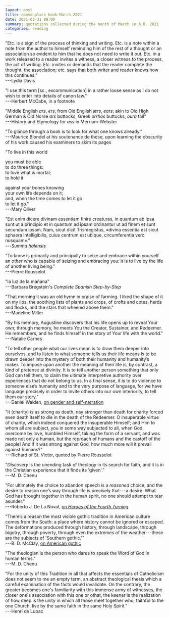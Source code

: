 ```yaml
---
layout: post
title: commonplace book—March 2021
date: 2021-03-31 08:00
summary: quotations collected during the month of March in A.D. 2021
categories: reading
---
```


"Etc. is a sign of the process of thinking and writing. Etc. is a note within a note from the author to himself reminding him of the rest of a thought or an association so evident to him that he does not need to write it out. Etc. in a work released to a reader invites a witness, a closer witness to the process, the act of writing. Etc. invites or demands that the reader complete the thought, the association; etc. says that both writer and reader knows how this continues."  
---Lydia Davis

"I use this term [sc., excommunication] in a rather loose sense as I do not wish to enter into details of canon law."  
---Herbert McCabe, in a footnote

"Middle English *ars*, *ers*, from Old English *ærs*, *ears*; akin to Old High German & Old Norse *ars* buttocks, Greek *orrhos* buttocks, *oura* tail"  
---History and Etymology for *ass* in Merriam-Webster

"To glance through a book is to look for what one knows already."  
---Maurice Blondel at his soutenance de thèse, upon learning the obscurity of his work caused his examiners to skim its pages

"To live in this world

you must be able  
to do three things:  
to love what is mortal;  
to hold it

against your bones knowing  
your own life depends on it;  
and, when the time comes to let it go  
to let it go."  
---Mary Oliver

"Est enim dicere divinam essentiam finire creaturas, in quantum ab ipsa sunt ut a principio et in quantum ad ipsam ordinantur ut ad finem et sunt secundum ipsam. Nam, sicut dicit Trismegistus, «divina essentia est sicut sphaera intelligibilis, cuius centrum est ubique, circumferentia vero nusquam»."  
---*Summa halensis*

"To know is primarily and principally to seize and embrace within yourself an *other* who is capable of seizing and embracing you: it is to live by the life of another living being."  
---Pierre Rousselot

"la luz de la mañana"  
---Barbara Bregstein's *Complete Spanish Step-by-Step*

"That morning it was an old hymn in praise of farming. I liked the shape of it on my lips, the soothing lists of plants and crops, of crofts and cotes, herds and flocks, and the stars that wheeled above them."  
---Madeline Miller

"By his memory, Augustine discovers that his life opens up to reveal Your own; through memory, he meets You the Creator, Sustainer, and Redeemer. He remembers, and he finds himself in the story of Your life with the world."  
---Natalie Carnes

"To tell other people what our lives mean is to draw them deeper into ourselves, and to listen to what someone tells us their life means is to be drawn deeper into the mystery of both their humanity and humanity’s maker. To impose upon another the meaning of their life is, by contrast, a kind of pretense at divinity. It is to tell another person something that only God can tell them, to claim the ultimate interpretive authority over experiences that do not belong to us. In a final sense, it is to do violence to someone else’s humanity and to the very purpose of language, for we have language precisely in order to invite others into our own interiority, to tell them our story."  
---Daniel Walden, [on gender and self-narration](https://www.commonwealmagazine.org/gender-sex-and-other-nonsense)

"It (charity) is as strong as death, nay stronger than death for charity forced even death itself to die in the death of the Redeemer. O insuperable virtue of charity, which indeed conquered the insuperable Himself; and Him to whom all are subject, you in some way subjected to all, when God, overcome by love, humbled Himself, taking the form of a servant, and was made not only a human, but the reproach of humans and the castoff of the people! And if it was strong against God, how much more will it prevail against humans?"  
---Richard of St. Victor, quoted by Pierre Rousselot

"*Discovery* is the unending task of theology in its search for faith, and it is in the Christian experience that it finds its 'given'."  
---M. D. Chenu

"For ultimately the choice to abandon speech is a *reasoned* choice, and the desire to reason one’s way through life is precisely that---a desire. What God has brought together in the human spirit, no one should attempt to tear asunder."  
---Roberto J. De La Noval, [on *Heroes of the Fourth Turning*](https://churchlifejournal.nd.edu/articles/the-kids-arent-alt-lite/)

"There’s a reason the most visible gothic tradition in American culture comes from the South: a place where history cannot be ignored or escaped. The deformations produced through history, through landscape, through bigotry, through poverty, through even the extremes of the weather---these are the subjects of 'Southern gothic.'"  
---B. D. McClay, [on American gothic](https://thebaffler.com/latest/american-gothic-mcclay)

"The theologian is the person who dares to speak the Word of God in human terms."  
---M. D. Chenu

"For the unity of this Tradition in all that affects the essentials of Catholicism does not seem to me an empty term, an abstract theological thesis which a careful examination of the facts would invalidate. On the contrary, the greater becomes one's familiarity with this immense army of witnesses, the closer one's association with this one or othat, the keener is the realization of how deep is the unity in which all those meet together who, faithful to the one Church, live by the same faith in the same Holy Spirit."  
---Henri de Lubac